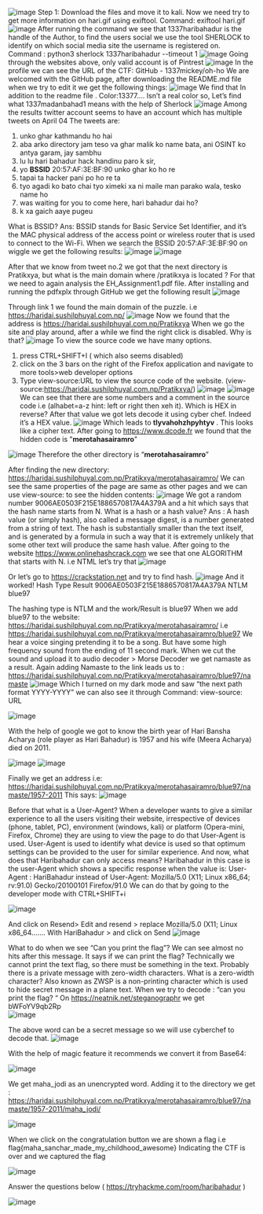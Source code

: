 ![image](https://user-images.githubusercontent.com/68239030/200747342-37e7e3a5-bbd3-4350-8804-7128abf896ad.png)
Step 1: Download the files and move it to kali.
Now we need try to get more information on hari.gif using exiftool.
Command: exiftool hari.gif  
![image](https://user-images.githubusercontent.com/68239030/200747436-5bbfbcf2-f247-4036-bd71-5a09bd73e9ad.png)
After running the command we see that 1337haribahadur is the handle of the Author, to find the users social we use the tool SHERLOCK to identify on which social media site the username is registered on.
Command : python3 sherlock 1337haribahadur --timeout 1
![image](https://user-images.githubusercontent.com/68239030/200747624-50fe4b5f-102f-4c93-b210-e26c63f9a4c1.png)
Going through the websites above, only valid account is of Pintrest
![image](https://user-images.githubusercontent.com/68239030/200747660-3fdade74-1c46-4eee-933b-c7689b21c5b2.png)
In the profile we can see the URL of the CTF: GitHub - 1337mickey/oh-ho
We are welcomed with the GitHub page, after downloading the README.md file when we try to edit it we get the following things:
![image](https://user-images.githubusercontent.com/68239030/200747904-730f4d8e-ef83-446d-98ac-cefa89c4d946.png)
We find that <span style="color:1337madanbahad1 has some social media"></span>   In addition to the readme file . Color:13377…. Isn’t a real color so,
Let’s find what 1337madanbahad1 means with the help of Sherlock 
![image](https://user-images.githubusercontent.com/68239030/200747932-2f68f1c5-a281-439a-a423-2f8dbb8493b7.png)
Among the results twitter account seems to have an account which has multiple tweets on April 04
The tweets are:
1.	unko ghar kathmandu ho hai
2.	aba arko directory jam teso va ghar malik ko name bata, ani OSINT ko antya garam, jay sambhu
3.	lu lu hari bahadur hack handinu paro k sir,
4.	yo **BSSID** 20:57:AF:3E:BF:90 unko ghar ko ho re
5.	tapai ta hacker pani po ho re ta
6.	tyo agadi ko bato chai tyo ximeki xa ni maile man parako wala, tesko name ho
7.	was waiting for you to come here, hari bahadur dai ho?
8.	k xa gaich aaye pugeu

What is BSSID?
 Ans: BSSID stands for Basic Service Set Identifier, and it’s the MAC physical address of the access point or wireless router that is used to connect to the Wi-Fi.
When we search the BSSID 20:57:AF:3E:BF:90 on wiggle we get the following results:
![image](https://user-images.githubusercontent.com/68239030/200748018-17dcc9c6-090d-4233-84f0-e69f35045838.png)
![image](https://user-images.githubusercontent.com/68239030/200748042-837fe170-c91d-4bae-b9fb-40de3c422e4c.png)

After that we know from tweet no.2 we got that the next directory is Pratikxya, but what is the main domain where /pratikxya is located ?
For that we need to again analysis the  EH_Assignment1.pdf  file.
After installing and running the pdfxplx through GitHub we get the following result
![image](https://user-images.githubusercontent.com/68239030/200748095-c26dc33c-5435-429c-88dc-9574cf7211b5.png)

Through link 1 we found the main domain of the puzzle. i.e  https://haridai.sushilphuyal.com.np/
![image](https://user-images.githubusercontent.com/68239030/200748179-12ba694f-19f6-42fd-875b-ce6d436b00b8.png)
Now we found that the address is https://haridai.sushilphuyal.com.np/Pratikxya 
When we go the site and play around, after a while we find the right click is disabled.  Why is that?
![image](https://user-images.githubusercontent.com/68239030/200748205-45e6949a-cc19-49e3-85e4-cb36c314ebf6.png)
To view the source code we have many options.
1)	press CTRL+SHIFT+I ( which also seems disabled)
2)	click on the 3 bars on the right of the Firefox application and navigate to more tools>web developer options
3)	Type view-source:URL to view the source code of the website.
(view-source:https://haridai.sushilphuyal.com.np/Pratikxya/)
![image](https://user-images.githubusercontent.com/68239030/200748243-a79070e7-d187-4664-ab97-2c27b52f0c11.png)
![image](https://user-images.githubusercontent.com/68239030/200748263-9f500f7c-da51-4c43-9b8b-00286c37a562.png)
We can see that there are some numbers and a comment in the source code i.e (alhabet=a-z  hint: left or right then xeh it). Which is HEX in reverse? 
After that value we got lets decode it using cyber chef.
Indeed it’s a HEX value.
![image](https://user-images.githubusercontent.com/68239030/200748354-a21c72ae-02ef-4bd9-9e37-c2c130ac6901.png)
Which leads to **tlyvahohzhpyhtyv** . This looks like a cipher text. 
After going to https://www.dcode.fr we found that the hidden code is "**merotahasairamro**"

![image](https://user-images.githubusercontent.com/68239030/200748441-95f50657-1c2c-4d9d-8579-637f605c1675.png)
Therefore the other directory is “**merotahasairamro**”

After finding the new directory: https://haridai.sushilphuyal.com.np/Pratikxya/merotahasairamro/
We can see the same properties of the page are same as other pages and we can use view-source: to see the hidden contents:
![image](https://user-images.githubusercontent.com/68239030/200748545-9508ce9a-7b14-4683-9f4d-89b25ab4adc0.png)
We got a random number 9006AE0503F215E1886570817A4A379A and a hit which says that the hash name starts from N.
What is a hash or a hash value?
Ans : A hash value (or simply hash), also called a message digest, is a number generated from a string of text. The hash is substantially smaller than the text itself, and is generated by a formula in such a way that it is extremely unlikely that some other text will produce the same hash value.
After going to the website https://www.onlinehashcrack.com 
we see that one ALGORITHM that starts with N. i.e NTML let’s try that
![image](https://user-images.githubusercontent.com/68239030/200748659-78f4e68a-52db-4009-bd79-1d6012a8ed88.png)

Or let’s go to https://crackstation.net and try to find hash.
![image](https://user-images.githubusercontent.com/68239030/200748708-324fa5ef-ec3a-4919-b213-6d92648cee31.png)
And it worked!
Hash                            	Type  Result
9006AE0503F215E1886570817A4A379A	NTLM	blue97

The hashing type is NTLM and the work/Result is blue97
When we add blue97 to the website:
https://haridai.sushilphuyal.com.np/Pratikxya/merotahasairamro/ 
 i.e 
https://haridai.sushilphuyal.com.np/Pratikxya/merotahasairamro/blue97 
We hear a voice singing pretending it to be a song.  But have some high frequency sound from the ending of 11 second mark. 
When we cut the sound and upload it to audio decoder > Morse Decoder we get namaste as a result.
Again adding Namaste to the link leads us to : 
https://haridai.sushilphuyal.com.np/Pratikxya/merotahasairamro/blue97/namaste
![image](https://user-images.githubusercontent.com/68239030/200748864-04c5b693-7fb9-4381-8de2-bab955c0d00f.png)
Which I turned on my dark mode and saw “the next path format YYYY-YYYY” we can also see it through Command: view-source: URL

![image](https://user-images.githubusercontent.com/68239030/200748937-3a58f329-ded0-4262-8968-3f9443bf3148.png)

With the help of google we got to know the birth year of Hari Bansha Acharya (role player as Hari Bahadur) is 1957 and his wife (Meera Acharya) died on 2011.


![image](https://user-images.githubusercontent.com/68239030/200748971-8da0e0fe-7c15-45a2-95bf-87a051c5184b.png) ![image](https://user-images.githubusercontent.com/68239030/200748983-01951f4f-3e3d-4b50-82ce-99ae8bc04572.png)

Finally we get an address i.e: https://haridai.sushilphuyal.com.np/Pratikxya/merotahasairamro/blue97/namaste/1957-2011
This says: 
![image](https://user-images.githubusercontent.com/68239030/200749032-41188954-dbd3-42f9-acfd-64c9c0f80d6f.png)


Before that what is a User-Agent?
When a developer wants to give a similar experience to all the users visiting their website, irrespective of devices (phone, tablet, PC), environment (windows, kali) or platform (Opera-mini, Firefox, Chrome) they are using to view the page to do that User-Agent is used. User-Agent is used to identify what device is used so that optimum settings can be provided to the user for similar experience.
And now, what does that Haribahadur can only access means?
Haribahadur in this case is the user-Agent which shows a specific response when the value is: 
 User-Agent : HariBahadur 
instead of 
User-Agent: Mozilla/5.0 (X11; Linux x86_64; rv:91.0) Gecko/20100101 Firefox/91.0
We can do that by going to the developer mode with CTRL+SHIFT+i 

![image](https://user-images.githubusercontent.com/68239030/200749084-c3930575-3107-48cc-a252-c65cb40b0f8d.png)

And click on Resend> Edit and resend > replace Mozilla/5.0 (X11; Linux x86_64……. With  HariBahadur >  and click on Send 
![image](https://user-images.githubusercontent.com/68239030/200749131-8e60421f-e0cd-44ad-b9a9-bac4065c0347.png)

What to do when we see “Can you print the fl⁠⁠⁠⁠⁠⁠⁠⁠⁠⁠⁠ag”?
We can see almost no hits after this message. It says if we can print the flag? Technically we cannot print the text flag, so there must be something in the text. Probably there is a private message with zero-width characters. 
What is a zero-width character? 
Also known as ZWSP is a non-printing character which is used to hide secret message in a plane text. 
When we try to decode : “can you print the fl⁠⁠⁠⁠⁠⁠⁠⁠⁠⁠⁠ag? “
On https://neatnik.net/steganographr we get bWFoYV9qb2Rp  
![image](https://user-images.githubusercontent.com/68239030/200749162-0d56d2df-9654-4494-9792-a87ecedc7866.png)

The above word can be a secret message so we will use cyberchef to decode that.
![image](https://user-images.githubusercontent.com/68239030/200749191-9ccffeac-6a05-49cb-9341-7dad5491c992.png)

With the help of magic feature it recommends we convert it from Base64:

![image](https://user-images.githubusercontent.com/68239030/200749221-90148e65-0dc1-4444-bbbb-46880d9a2e8d.png)

We get maha_jodi as an unencrypted word. 
Adding it to the directory we get : https://haridai.sushilphuyal.com.np/Pratikxya/merotahasairamro/blue97/namaste/1957-2011/maha_jodi/

![image](https://user-images.githubusercontent.com/68239030/200749244-de70a985-b4da-42c1-bd85-0ce6824c1ad5.png)

When we click on the congratulation button we are shown a flag i.e flag{maha_sanchar_made_my_childhood_awesome} 
Indicating the CTF is over and we captured the flag

![image](https://user-images.githubusercontent.com/68239030/200749283-9d303460-971c-4ff8-8beb-6140f1a3067d.png)



Answer the questions below ( https://tryhackme.com/room/haribahadur )

![image](https://user-images.githubusercontent.com/68239030/200749695-e339a514-554d-499b-8572-f1ce9c480fbb.png)






